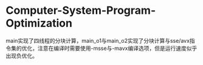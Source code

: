 # Computer-System-Program-Optimization
main实现了四线程的分块计算，main_o1与main_o2实现了分块计算与sse/avx指令集的优化，注意在编译时需要使用-msse与-mavx编译选项，但是运行速度似乎出现负优化。
